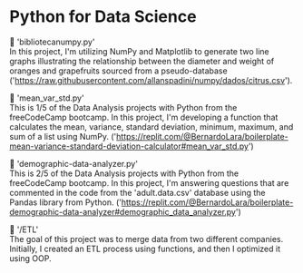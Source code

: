 # Python for Data Science
 
:pushpin:
'bibliotecanumpy.py'  
In this project, I'm utilizing NumPy and Matplotlib to generate two line graphs illustrating the relationship between the diameter and weight of oranges and grapefruits sourced from a pseudo-database ('https://raw.githubusercontent.com/allanspadini/numpy/dados/citrus.csv').

:pushpin:
'mean_var_std.py'  
This is 1/5 of the Data Analysis projects with Python from the freeCodeCamp bootcamp. In this project, I'm developing a function that calculates the mean, variance, standard deviation, minimum, maximum, and sum of a list using NumPy.
('https://replit.com/@BernardoLara/boilerplate-mean-variance-standard-deviation-calculator#mean_var_std.py')

:pushpin:
'demographic-data-analyzer.py'  
This is 2/5 of the Data Analysis projects with Python from the freeCodeCamp bootcamp. In this project, I'm answering questions that are commented in the code from the 'adult.data.csv' database using the Pandas library from Python.
('https://replit.com/@BernardoLara/boilerplate-demographic-data-analyzer#demographic_data_analyzer.py')

:pushpin:
'/ETL'  
The goal of this project was to merge data from two different companies. Initially, I created an ETL process using functions, and then I optimized it using OOP.
